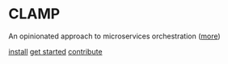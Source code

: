 # **CLAMP**
An opinionated approach to microservices orchestration ([more](/?id=introduction))

[install](/?id=getting-clamp)
[get started](/?id=introduction)
[contribute](https://gitlab.com/sahajsoft/clamp/clamp-core)